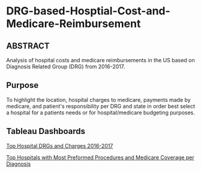 # DRG-based-Hosptial-Cost-and-Medicare-Reimbursement

## ABSTRACT

Analysis of hospital costs and medicare reimbursements in the US based on Diagnosis Related Group (DRG) from 2016-2017. 

## Purpose 

To highlight the location, hospital charges to medicare, payments made by medicare, and patient's responsibility per DRG and state in order best select a hospital for a patients needs or for hospital/medicare budgeting purposes.

## Tableau Dashboards

<a href="https://public.tableau.com/app/profile/kishan.patel2847/viz/MedicareTopHospitalDRGsandCharges2016-2017/Dashboard1">Top Hospital DRGs and Charges 2016-2017</a>

<a href="https://public.tableau.com/app/profile/kishan.patel2847/viz/MedicareTopHospitalswithMostPreformedProceduresandMedicareCoverageperDiagnosis/Dashboard1">Top Hospitals with Most Preformed Procedures and Medicare Coverage per Diagnosis</a>

